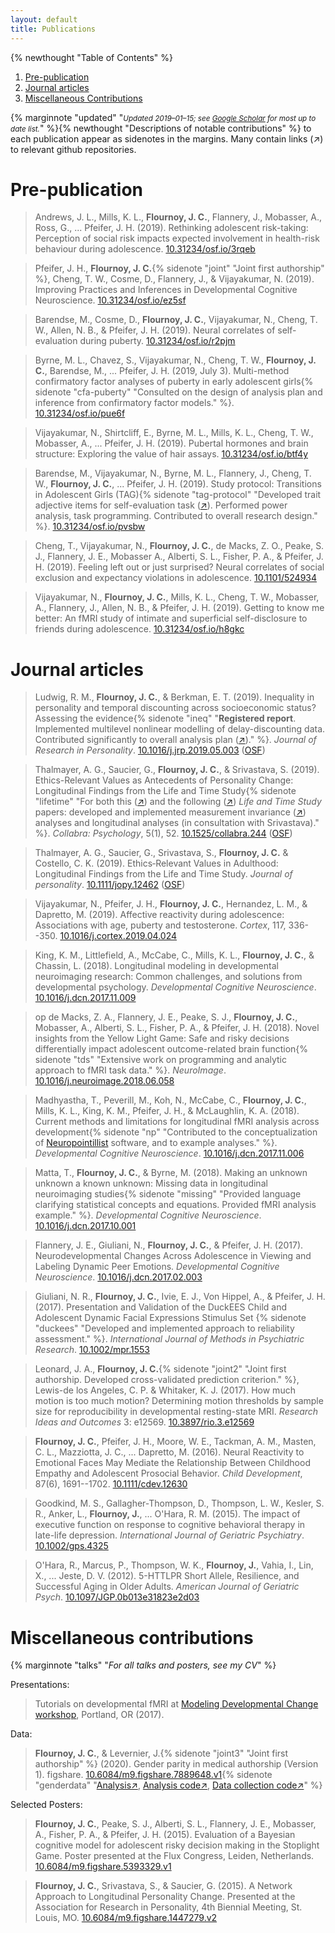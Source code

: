 ```yaml
---
layout: default
title: Publications
---
```


{% newthought "Table of Contents" %}

1. <a href="#pre-publication">Pre-publication</a>
2. <a href="#journal-articles">Journal articles</a>
3. <a href="#miscellaneous-contributions">Miscellaneous Contributions</a>

{% marginnote "updated" "<small><em>Updated 2019&ndash;01&ndash;15; see [Google Scholar](https://scholar.google.com/citations?user=ZzQlngkAAAAJ&hl=en&oi=ao) for most up to date list.</em></small>" %}{% newthought "Descriptions of notable contributions" %} to each publication appear as sidenotes in the margins. Many contain links (&#8599;) to relevant github repositories. 

# Pre-publication

>Andrews, J. L., Mills, K. L., **Flournoy, J. C.**, Flannery, J.,
Mobasser, A., Ross, G., ... Pfeifer, J. H. (2019). Rethinking adolescent
risk-taking: Perception of social risk impacts expected involvement in
health-risk behaviour during adolescence.
[10.31234/osf.io/3rqeb](https://doi.org/10.31234/osf.io/3rqeb)

>Pfeifer, J. H., **Flournoy, J. C.**{% sidenote "joint" "Joint first authorship" %}, Cheng, T. W., Cosme, D.,
Flannery, J., & Vijayakumar, N. (2019). Improving Practices and
Inferences in Developmental Cognitive Neuroscience.
[10.31234/osf.io/ez5sf](https://doi.org/10.31234/osf.io/ez5sf)

>Barendse, M., Cosme, D., **Flournoy, J. C.**, Vijayakumar, N., Cheng, T.
W., Allen, N. B., & Pfeifer, J. H. (2019). Neural correlates of
self-evaluation during puberty.
[10.31234/osf.io/r2pjm](https://doi.org/10.31234/osf.io/r2pjm)

>Byrne, M. L., Chavez, S., Vijayakumar, N., Cheng, T. W., **Flournoy, J.
C.**, Barendse, M., ... Pfeifer, J. H. (2019, July 3). Multi-method
confirmatory factor analyses of puberty in early adolescent girls{% sidenote "cfa-puberty" "Consulted on the design of analysis plan and  inference from confirmatory factor models." %}.
[10.31234/osf.io/pue6f](https://doi.org/10.31234/osf.io/pue6f)

>Vijayakumar, N., Shirtcliff, E., Byrne, M. L., Mills, K. L., Cheng, T.
W., Mobasser, A., ... Pfeifer, J. H. (2019). Pubertal hormones and brain
structure: Exploring the value of hair assays.
[10.31234/osf.io/btf4y](https://doi.org/10.31234/osf.io/btf4y)

>Barendse, M., Vijayakumar, N., Byrne, M. L., Flannery, J., Cheng, T. W.,
**Flournoy, J. C.**, ... Pfeifer, J. H. (2019). Study protocol:
Transitions in Adolescent Girls (TAG){% sidenote "tag-protocol" "Developed trait adjective items for self-evaluation task ([&#8599;](https://github.com/jflournoy/svcwords/tree/tag_protocol_paper)). Performed power analysis, task programming. Contributed to overall research design." %}.
[10.31234/osf.io/pvsbw](https://doi.org/10.31234/osf.io/pvsbw)

>Cheng, T., Vijayakumar, N., **Flournoy, J. C.**, de Macks, Z. O., Peake,
S. J., Flannery, J. E., Mobasser A., Alberti, S. L., Fisher, P. A., &
Pfeifer, J. H. (2019). Feeling left out or just surprised? Neural
correlates of social exclusion and expectancy violations in adolescence.
[10.1101/524934](https://doi.org/10.1101/524934)

>Vijayakumar, N., **Flournoy, J. C.**, Mills, K. L., Cheng, T. W.,
Mobasser, A., Flannery, J., Allen, N. B., & Pfeifer, J. H. (2019).
Getting to know me better: An fMRI study of intimate and superficial
self-disclosure to friends during adolescence.
[10.31234/osf.io/h8gkc](https://doi.org/10.31234/osf.io/h8gkc)

# Journal articles

>Ludwig, R. M., **Flournoy, J. C.**, & Berkman, E. T. (2019).
Inequality in personality and temporal discounting across socioeconomic
status? Assessing the evidence{% sidenote "ineq" "**Registered report**. Implemented multilevel nonlinear modelling of delay-discounting data. Contributed significantly to overall analysis plan ([&#8599;](https://github.com/jflournoy/poverty_project/))." %}. *Journal of Research in Personality*.
[10.1016/j.jrp.2019.05.003](https://doi.org/10.1016/j.jrp.2019.05.003) ([OSF](https://doi.org/10.17605/OSF.IO/BJRW2))

>Thalmayer, A. G., Saucier, G., **Flournoy, J. C.**, & Srivastava, S.
(2019). Ethics-Relevant Values as Antecedents of Personality Change:
Longitudinal Findings from the Life and Time Study{% sidenote "lifetime" "For both this ([&#8599;](https://github.com/psdlab/life-in-time-values-and-personality)) and the following ([&#8599;](https://github.com/psdlab/life-in-time-lifespan-values-dev)) *Life and Time Study* papers: developed and implemented measurement invariance ([&#8599;](https://psdlab.github.io/life-in-time-values-and-personality/national_sample_values_measurement.html)) analyses and longitudinal analyses (in consultation with Srivastava)." %}. *Collabra:
Psychology*, 5(1), 52.
[10.1525/collabra.244](http://doi.org/10.1525/collabra.244) ([OSF](http://doi.org/10.17605/OSF.IO/BDSEU))

>Thalmayer, A. G., Saucier, G., Srivastava, S., **Flournoy, J. C.** &
Costello, C. K. (2019). Ethics‐Relevant Values in Adulthood:
Longitudinal Findings from the Life and Time Study. *Journal of
personality*. [10.1111/jopy.12462](https://doi.org/10.1111/jopy.12462) ([OSF](http://doi.org/10.17605/OSF.IO/MS7AQ))

>Vijayakumar, N., Pfeifer, J. H., **Flournoy, J. C.**, Hernandez, L. M.,
& Dapretto, M. (2019). Affective reactivity during adolescence:
Associations with age, puberty and testosterone. *Cortex*, 117,
336--350.
[10.1016/j.cortex.2019.04.024](https://doi.org/10.1016/j.cortex.2019.04.024)

>King, K. M., Littlefield, A., McCabe, C., Mills, K. L., **Flournoy, J.
C.**, & Chassin, L. (2018). Longitudinal modeling in developmental
neuroimaging research: Common challenges, and solutions from
developmental psychology. *Developmental Cognitive Neuroscience*.
[10.1016/j.dcn.2017.11.009](https://doi.org/10.1016/j.dcn.2017.11.009)

>op de Macks, Z. A., Flannery, J. E., Peake, S. J., **Flournoy, J. C.**,
Mobasser, A., Alberti, S. L., Fisher, P. A., & Pfeifer, J. H. (2018).
Novel insights from the Yellow Light Game: Safe and risky decisions
differentially impact adolescent outcome-related brain function{% sidenote "tds" "Extensive work on programming and analytic approach to fMRI task data." %}.
*NeuroImage*.
[10.1016/j.neuroimage.2018.06.058](https://doi.org/10.1016/j.neuroimage.2018.06.058)

>Madhyastha, T., Peverill, M., Koh, N., McCabe, C., **Flournoy, J. C.**,
Mills, K. L., King, K. M., Pfeifer, J. H., & McLaughlin, K. A. (2018).
Current methods and limitations for longitudinal fMRI analysis across
development{% sidenote "np" "Contributed to the conceptualization of [Neuropointillist](https://github.com/IBIC/neuropointillist) software, and to example analyses." %}. *Developmental Cognitive Neuroscience*.
[10.1016/j.dcn.2017.11.006](https://doi.org/10.1016/j.dcn.2017.11.006)

>Matta, T., **Flournoy, J. C.**, & Byrne, M. (2018). Making an unknown
unknown a known unknown: Missing data in longitudinal neuroimaging
studies{% sidenote "missing" "Provided language clarifying statistical concepts and equations. Provided fMRI analysis example." %}. *Developmental Cognitive Neuroscience*.
[10.1016/j.dcn.2017.10.001](https://doi.org/10.1016/j.dcn.2017.10.001)

>Flannery, J. E., Giuliani, N., **Flournoy, J. C.**, & Pfeifer, J. H.
(2017). Neurodevelopmental Changes Across Adolescence in Viewing and
Labeling Dynamic Peer Emotions. *Developmental Cognitive Neuroscience*.
[10.1016/j.dcn.2017.02.003](http://dx.doi.org/10.1016/j.dcn.2017.02.003)

>Giuliani, N. R., **Flournoy, J. C.**, Ivie, E. J., Von Hippel, A., &
Pfeifer, J. H. (2017). Presentation and Validation of the DuckEES Child
and Adolescent Dynamic Facial Expressions Stimulus Set {% sidenote "duckees" "Developed and implemented approach to reliability assessment." %}. *International
Journal of Methods in Psychiatric Research*.
[10.1002/mpr.1553](https://doi.org/10.1002/mpr.1553)

>Leonard, J. A., **Flournoy, J. C.**{% sidenote "joint2" "Joint first authorship. Developed cross-validated prediction criterion." %}, Lewis-de los Angeles, C. P. &
Whitaker, K. J. (2017). How much motion is too much motion? Determining
motion thresholds by sample size for reproducibility in developmental
resting-state MRI. *Research Ideas and Outcomes* 3: e12569.
[10.3897/rio.3.e12569](https://doi.org/10.3897/rio.3.e12569)

>**Flournoy, J. C.**, Pfeifer, J. H., Moore, W. E., Tackman, A. M.,
Masten, C. L., Mazziotta, J. C., \... Dapretto, M. (2016). Neural
Reactivity to Emotional Faces May Mediate the Relationship Between
Childhood Empathy and Adolescent Prosocial Behavior. *Child
Development*, 87(6), 1691--1702.
[10.1111/cdev.12630](https://doi.org/10.1111/cdev.12630)

>Goodkind, M. S., Gallagher-Thompson, D., Thompson, L. W., Kesler, S. R.,
Anker, L., **Flournoy, J.**, \... O'Hara, R. M. (2015). The impact of
executive function on response to cognitive behavioral therapy in
late-life depression. *International Journal of Geriatric Psychiatry*.
[10.1002/gps.4325](http://doi.org/10.1002/gps.4325)

>O'Hara, R., Marcus, P., Thompson, W. K., **Flournoy, J.**, Vahia, I.,
Lin, X., \... Jeste, D. V. (2012). 5-HTTLPR Short Allele, Resilience,
and Successful Aging in Older Adults. *American Journal of Geriatric
Psych*.
[10.1097/JGP.0b013e31823e2d03](http://doi.org/10.1097/JGP.0b013e31823e2d03)

# Miscellaneous contributions

{% marginnote "talks" "*For all talks and posters, see my CV*" %}

Presentations:

>Tutorials on developmental fMRI at [Modeling Developmental Change workshop](https://osf.io/hym23/), Portland, OR (2017).

Data:

>**Flournoy, J. C.**, & Levernier, J.{% sidenote "joint3" "Joint first authorship" %} (2020). Gender parity in medical authorship (Version 1). figshare. 
[10.6084/m9.figshare.7889648.v1](https://doi.org/10.6084/m9.figshare.7889648.v1){% sidenote "genderdata" "[Analysis&#8599;](https://jflournoy.github.io/gender-in-medical-authorship/gender_parity.html), [Analysis code&#8599;](https://github.com/jflournoy/gender-in-medical-authorship), [Data collection code&#8599;](https://bitbucket.org/jlev_uo/ucla-pubmed-gender-bias)" %}

Selected Posters:

>**Flournoy, J. C.**, Peake, S. J., Alberti, S. L., Flannery, J. E.,
Mobasser, A., Fisher, P. A., & Pfeifer, J. H. (2015). Evaluation of a
Bayesian cognitive model for adolescent risky decision making in the
Stoplight Game. Poster presented at the Flux Congress, Leiden, Netherlands.
[10.6084/m9.figshare.5393329.v1](https://doi.org/10.6084/m9.figshare.5393329.v1)

>**Flournoy, J. C.**, Srivastava, S., & Saucier, G. (2015). A Network
Approach to Longitudinal Personality Change. Presented at the
Association for Research in Personality, 4th Biennial Meeting, St.
Louis, MO.
[10.6084/m9.figshare.1447279.v2](https://doi.org/10.6084/m9.figshare.1447279.v2)



